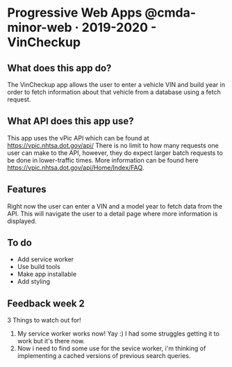 # Progressive Web Apps @cmda-minor-web · 2019-2020 - VinCheckup

## What does this app do?
The VinCheckup app allows the user to enter a vehicle VIN and build year in order to fetch information about that vehicle from a database using a fetch request.

## What API does this app use?
This app uses the vPic API which can be found at https://vpic.nhtsa.dot.gov/api/
There is no limit to how many requests one user can make to the API, however, they do expect larger batch requests to be done in lower-traffic times. More information can be found here https://vpic.nhtsa.dot.gov/api/Home/Index/FAQ.

## Features
Right now the user can enter a VIN and a model year to fetch data from the API. This will navigate the user to a detail page where more information is displayed.

## To do
- Add service worker
- Use build tools
- Make app installable
- Add styling

## Feedback week 2
3 Things to watch out for!
1. My service worker works now! Yay :) I had some struggles getting it to work but it's there now.
2. Now i need to find some use for the sevice worker, i'm thinking of implementing a cached versions of previous search queries.


<!-- Add a link to your live demo in Github Pages 🌐-->

<!-- ☝️ replace this description with a description of your own work -->

<!-- Add a nice image here at the end of the week, showing off your shiny frontend 📸 -->

<!-- Maybe a table of contents here? 📚 -->

<!-- How about a section that describes how to install this project? 🤓 -->

<!-- ...but how does one use this project? What are its features 🤔 -->

<!-- What external data source is featured in your project and what are its properties 🌠 -->

<!-- Maybe a checklist of done stuff and stuff still on your wishlist? ✅ -->

<!-- How about a license here? 📜 (or is it a licence?) 🤷 -->
